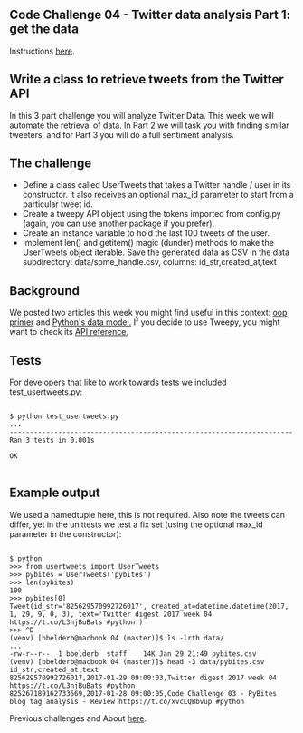 ## Code Challenge 04 - Twitter data analysis Part 1: get the data

Instructions [here](http://pybit.es/codechallenge04.html).

## Write a class to retrieve tweets from the Twitter API

In this 3 part challenge you will analyze Twitter Data. 
This week we will automate the retrieval of data. 
In Part 2 we will task you with finding similar tweeters, 
and for Part 3 you will do a full sentiment analysis.

<h2>The challenge</h2>
<ul>
<li>Define a class called UserTweets that takes a Twitter handle / user in its constructor. it also receives an 
optional max_id parameter to start from a particular tweet id.
<li>Create a tweepy API object using the tokens imported from config.py (again, you can use another package 
if you prefer).
<li>Create an instance variable to hold the last 100 tweets of the user.
<li>Implement len() and getitem() magic (dunder) methods to make the UserTweets object iterable.
Save the generated data as CSV in the data subdirectory: 
data/some_handle.csv, columns: id_str,created_at,text
</ul>

<h2>Background</h2>
We posted two articles this week you might find useful in this context: 
    <a href="https://pybit.es/oop-primer.html">
    oop primer</a> and <a href="https://pybit.es/python-data-model.html">
    Python's data model.</a>
    If you decide to use Tweepy, you might want to check its <a href="http://docs.tweepy.org/en/v3.5.0/api.html">
    API reference.</a>

<h2>Tests</h2>

For developers that like to work towards tests we included test_usertweets.py:
<pre>
<code>
$ python test_usertweets.py
...
----------------------------------------------------------------------
Ran 3 tests in 0.001s

OK
</code>
</pre>
<h2>Example output</h2>

We used a namedtuple here, this is not required. Also note the tweets can differ, yet in the unittests we test a fix set (using the optional max_id parameter in the constructor):
<pre><code>
$ python
>>> from usertweets import UserTweets
>>> pybites = UserTweets('pybites')
>>> len(pybites)
100
>>> pybites[0]
Tweet(id_str='825629570992726017', created_at=datetime.datetime(2017, 1, 29, 9, 0, 3), text='Twitter digest 2017 week 04 https://t.co/L3njBuBats #python')
>>> ^D
(venv) [bbelderb@macbook 04 (master)]$ ls -lrth data/
...
-rw-r--r--  1 bbelderb  staff    14K Jan 29 21:49 pybites.csv
(venv) [bbelderb@macbook 04 (master)]$ head -3 data/pybites.csv
id_str,created_at,text
825629570992726017,2017-01-29 09:00:03,Twitter digest 2017 week 04 https://t.co/L3njBuBats #python
825267189162733569,2017-01-28 09:00:05,Code Challenge 03 - PyBites blog tag analysis - Review https://t.co/xvcLQBbvup #python
</code></pre>

Previous challenges and About [here](http://pybit.es/pages/challenges.html).
